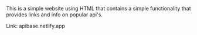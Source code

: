 This is a simple website using HTML that contains a simple functionality that provides links and info on popular api's. 

Link: apibase.netlify.app
